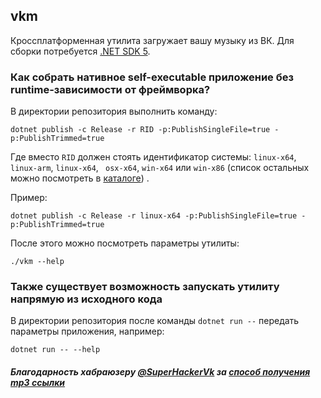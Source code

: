 ## vkm

Кроссплатформенная утилита загружает вашу музыку из ВК. Для сборки потребуется [.NET SDK 5](https://dot.net).

### Как собрать нативное self-executable приложение без runtime-зависимости от фреймворка?

В директории репозитория выполнить команду:

```
dotnet publish -c Release -r RID -p:PublishSingleFile=true -p:PublishTrimmed=true
```

Где вместо `RID` должен стоять идентификатор системы: `linux-x64`, `linux-arm`, `linux-x64`, ` osx-x64`, `win-x64`
или `win-x86` (список остальных можно посмотреть в [каталоге](https://docs.microsoft.com/en-us/dotnet/core/rid-catalog))
.

Пример:

```
dotnet publish -c Release -r linux-x64 -p:PublishSingleFile=true -p:PublishTrimmed=true
```

После этого можно посмотреть параметры утилиты:

```
./vkm --help
```

### Также существует возможность запускать утилиту напрямую из исходного кода

В директории репозитория после команды `dotnet run --` передать параметры приложения, например:

```
dotnet run -- --help
```

##### Благодарность хабраюзеру [@SuperHackerVk](https://habr.com/ru/users/superhackervk) за [способ получения mp3 ссылки](https://habr.com/ru/post/519302/)


